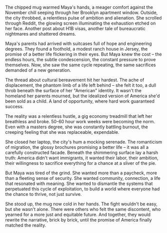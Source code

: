 The chipped mug warmed Maya's hands, a meager comfort against the November chill seeping through her Brooklyn apartment window. Outside, the city throbbed, a relentless pulse of ambition and alienation. She scrolled through Reddit, the glowing screen illuminating the exhaustion etched on her face. Another post about H1B visas, another tale of bureaucratic nightmares and shattered dreams.

Maya's parents had arrived with suitcases full of hope and engineering degrees. They found a foothold, a modest ranch house in Jersey, the promise of a better life flickering in their eyes. But Maya knew the cost – the endless hours, the subtle condescension, the constant pressure to prove themselves. Now, she saw the same cycle repeating, the same sacrifices demanded of a new generation.

The thread about cultural bereavement hit her hardest. The ache of displacement, the phantom limb of a life left behind – she felt it too, a dull throb beneath the surface of her "American" identity. It wasn't the homeland her parents mourned, but the idealized version of America she'd been sold as a child. A land of opportunity, where hard work guaranteed success.

The reality was a relentless hustle, a gig economy treadmill that left her breathless and broke. 50-60 hour work weeks were becoming the norm. Even with a masters degree, she was constantly battling burnout, the creeping feeling that she was replaceable, expendable.

She closed her laptop, the city's hum a mocking serenade. The romanticism of migration, the glossy brochures promising a better life – it was all a carefully constructed facade. Beneath the shimmering surface lay a harsh truth: America didn't want immigrants, it wanted their labor, their ambition, their willingness to sacrifice everything for a chance at a sliver of the pie.

But Maya was tired of the grind. She wanted more than a paycheck, more than a fleeting sense of security. She wanted community, connection, a life that resonated with meaning. She wanted to dismantle the systems that perpetuated this cycle of exploitation, to build a world where everyone had the chance to thrive, not just survive.

She stood up, the mug now cold in her hands. The fight wouldn't be easy, but she wasn't alone. There were others who felt the same discontent, who yearned for a more just and equitable future. And together, they would rewrite the narrative, brick by brick, until the promise of America finally matched the reality.